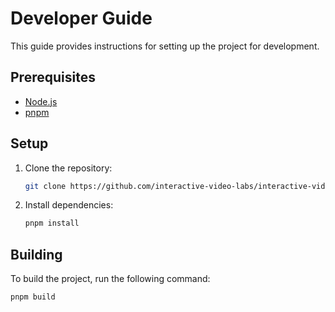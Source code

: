 # Developer Guide

This guide provides instructions for setting up the project for development.

## Prerequisites

- [Node.js](https://nodejs.org/)
- [pnpm](https://pnpm.io/)

## Setup

1. Clone the repository:

   ```bash
   git clone https://github.com/interactive-video-labs/interactive-video-svelte-wrapper.git
   ```

2. Install dependencies:

   ```bash
   pnpm install
   ```

## Building

To build the project, run the following command:

```bash
pnpm build
```
